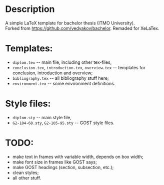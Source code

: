 # Description
A simple LaTeX template for bachelor thesis (ITMO University). \
Forked from https://github.com/vedyakov/bachelor. Remaded for XeLaTex.


# Templates:
* ``diplom.tex`` -- main file, including other tex-files,
* ``conclusion.tex``, ``introduction.tex``, ``overview.tex`` -- templates for conclusion, introduction and overview;
* ``bibliography.tex`` -- all bibliography stuff here;
* ``environment.tex`` -- some environment definitions.

# Style files:
* ``diplom.sty`` -- main style file,
* ``G2-104-68.sty``, ``G2-105-95.sty`` -- GOST style files.

# TODO:
* make text in frames with variable width, depends on box width;
* make font size in frames like GOST says;
* make GOST headings (section, subsection, etc.);
* clean styles;
* all other stuff.